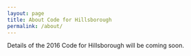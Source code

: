 ```yaml
---
layout: page
title: About Code for Hillsborough
permalink: /about/
---
```


<p class="lead">
	Details of the 2016 Code for Hillsborough will be coming soon.
</p>
